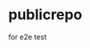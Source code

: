 # publicrepo
for e2e test













































































































































































































































































































































































































































































































































































































































































































































































































































































































































































































































































































































































































































































































































































































































































































































































































































































































































































































































































































































































































































































































































































































































































































































































































































































































































































































































































































































































































































































































































































































































































































































































































































































































































































































































































































































































































































































































































